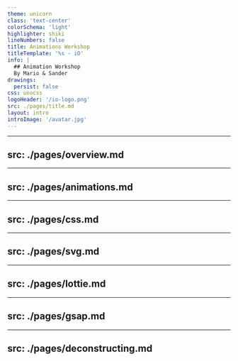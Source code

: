 ```yaml
---
theme: unicorn
class: 'text-center'
colorSchema: 'light'
highlighter: shiki
lineNumbers: false
title: Animations Workshop 
titleTemplate: '%s - iO'
info: |
  ## Animation Workshop
  By Mario & Sander
drawings:
  persist: false
css: unocss
logoHeader: '/io-logo.png'
src: ./pages/title.md
layout: intro
introImage: '/avatar.jpg'
---
```


---
src: ./pages/overview.md
---

---
src: ./pages/animations.md
---

---
src: ./pages/css.md
---

---
src: ./pages/svg.md
---

---
src: ./pages/lottie.md
---

---
src: ./pages/gsap.md
---

---
src: ./pages/deconstructing.md
---

